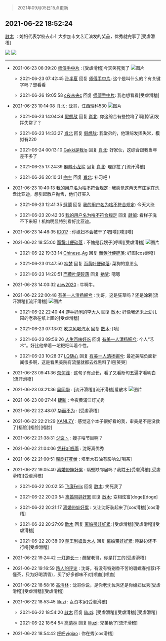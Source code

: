 > 2021年09月05日15点更新
<link rel="stylesheet" href="https://cdn.jsdelivr.net/gh/taotie6/sampleJSON@main/css/photo_show.css">


 ## 2021-06-22 18:52:24 

 [㪚木](https://www.coolapk.com/feed/27938699?shareKey=NTMxYmJlOTU0MTI4NjEzMTc4MTg~) ：媳妇代表学校去市亻大参加市文艺汇演发的奖品，优秀就完事了[受虐滑稽] 

<div class="album">
<img class="img-item" src="https://image.coolapk.com/feed/2021/0622/18/1081091_90fad28d_9141_4743@2495x3323.jpeg" />
<img class="img-item" src="https://image.coolapk.com/feed/2021/0622/18/1081091_e529c490_9141_4746@3000x2248.jpeg" />
</div>

 ------- 

- 2021-06-23 06:39:20 [师傅手中片](uid=1467971) : [受虐滑稽]今天笑死我了 ![图片](https://image.coolapk.com/feed/2021/0623/06/1467971_4b028da1_1559_0317@1080x2340.jpeg)

    - 2021-06-23 07:42:45 [孙半夏](uid=1851173) 回复 [师傅手中片](uid=1467971): 这个是叫什么的？有关键字吗？想看看 

    - 2021-06-26 19:05:58 [c夜未央c](uid=2817903) 回复 [师傅手中片](uid=1467971): 我也想看看[受虐滑稽] 

- 2021-06-23 10:14:08 [肖北](uid=1156293) : 沈哥，江西理科530 ![图片](https://image.coolapk.com/feed/2021/0623/10/1156293_cd8feca9_4447_0729@1077x2031.jpeg)

    - 2021-06-23 14:04:34 [假想敌](uid=799811) 回复 [肖北](uid=1156293): 你这综合有些拉垮了啊[惊讶]发挥失常了？ 

    - 2021-06-23 14:33:27 [肖北](uid=1156293) 回复 [假想敌](uid=799811): 我堂弟的，他理综发挥失常，模拟有220 

    - 2021-06-24 00:13:10 [Gakki是我lp](uid=1093363) 回复 [肖北](uid=1156293): 好家伙，这综合跟我当年差不多了 

    - 2021-06-25 17:24:39 [麻辣小龙鲨](uid=2393682) 回复 [肖北](uid=1156293): 理综拉了[流汗滑稽] 

    - 2021-06-26 20:10:31 [吻主](uid=2819416) 回复 [肖北](uid=1156293): 补习吧！ 

- 2021-06-23 10:40:13 [我的用户名为啥不符合规定](uid=1114002) : 我感觉这两天有庄家在洗盘比亚迪，想引起散户抛售，他们好买入 

    - 2021-06-23 12:41:35 [肆鬮](uid=1256668) 回复 [我的用户名为啥不符合规定](uid=1114002): 今天大涨 

    - 2021-06-23 20:42:36 [我的用户名为啥不符合规定](uid=1114002) 回复 [肆鬮](uid=1256668): 看样子洗不下来呀！机构明显特别看好比亚迪。 

- 2021-06-23 14:46:35 [ID017](uid=3911910) : 你媳妇不会被干了吧[噗][噗][噗] 

- 2021-06-22 18:55:00 [而黄叶便碎落](uid=2845514) : 不愧是我嫂子[哼唧][受虐滑稽] ![图片](https://image.coolapk.com/feed/2021/0622/18/2845514_9299_7457@360x352.gif)

    - 2021-06-22 19:33:14 [Chinese_Ag](uid=1595459) 回复 [而黄叶便碎落](uid=2845514): 好图[cos滑稽] 

    - 2021-06-23 01:47:50 [衲梦](uid=2477427) 回复 [而黄叶便碎落](uid=2845514): 菜狗的意思么 

    - 2021-06-23 14:20:51 [而黄叶便碎落](uid=2845514) 回复 [衲梦](uid=2477427): 嗯嗯 

- 2021-06-23 14:00:32 [acw2020](uid=6251124) : 牛啊牛。 

- 2021-06-22 22:00:48 [有美一人清扬婉兮](uid=1179818) : 沈哥，这是狂草吗？还是涂鸦[流汗滑稽][流汗滑稽] ![图片](https://image.coolapk.com/feed/2021/0622/22/1179818_05f60d7f_0447_2865@1080x2400.jpeg)

    - 2021-06-22 22:40:44 [游手好闲的李大人](uid=1704844) 回复 [㪚木](uid=1081091): 好像我还未上幼儿园的老弟在纸上画的[受虐滑稽] 

    - 2021-06-23 07:13:02 [吹凉风喝汽水](uid=1078141) 回复 [㪚木](uid=1081091): [喷] 

    - 2021-06-23 09:56:26 [人生百味好吃](uid=1299034) 回复 [有美一人清扬婉兮](uid=1179818): 个人“艺术”。好比他举着一坨粑粑叫着个性。 

    - 2021-06-23 10:28:37 [LQ随心](uid=1002360) 回复 [有美一人清扬婉兮](uid=1179818): 最近美院负面新闻很多啊，这是看黑美院有流量就都去找黑料了吧[笑哭] 

- 2021-06-23 09:41:36 [奈何浅](uid=1884562) : 这句子有点长，看了又看断句五遍才看明白[流汗滑稽] 

- 2021-06-23 03:21:36 [吴同學](uid=1320218) : [流汗滑稽][流汗滑稽]爱散木 ![图片](https://image.coolapk.com/feed/2021/0623/03/1320218_89866de5_9694_0086@1080x2340.png)

- 2021-06-23 00:27:44 [肆鬮](uid=1256668) : 今夜黄浦江灯光秀 

- 2021-06-22 22:48:07 [华而不为](uid=1212555) : [受虐滑稽] 

- 2021-06-22 22:21:29 [XANLZY](uid=2877887) : 感觉这个本子很好看的我，审美是不是没救了[捂脸][捂脸][捂脸] 

- 2021-06-22 21:38:31 [ジ衮丶](uid=494451) : 嫂子啥节目啊？ 

- 2021-06-22 21:04:06 [凭轩听楓雨](uid=2549443) : 沈哥真优秀 

- 2021-06-22 21:00:51 [腐剧打死给](uid=1391153) : 塔里木石油有影响么[喝茶] 

- 2021-06-22 19:05:40 [离婚带娃好累](uid=8385282) : 隔壁缺邻居吗？我姓王[受虐滑稽][受虐滑稽][受虐滑稽] 

    - 2021-06-22 20:02:55 [飞廉Felix](uid=900024) 回复 [㪚木](uid=1081091): 笑死我了 

    - 2021-06-22 20:20:54 [离婚带娃好累](uid=8385282) 回复 [㪚木](uid=1081091): 变相炫富[doge][doge] 

    - 2021-06-22 20:21:17 [离婚带娃好累](uid=8385282) : 又让沈哥装起来了[cos滑稽][cos滑稽] 

    - 2021-06-22 20:27:09 [㪚木](uid=1081091) 回复 [离婚带娃好累](uid=8385282): [受虐滑稽][受虐滑稽][受虐滑稽] 

    - 2021-06-22 20:38:09 [萌王利姆鲁大人](uid=4048495) 回复 [离婚带娃好累](uid=8385282): 睡路边还不行吗[受虐滑稽] 

- 2021-06-22 19:24:42 [一灯道长一](uid=2901910) : 醒醒老哥，你是打工的[受虐滑稽] 

- 2021-06-22 19:16:59 [路人的评论](uid=3432886) : 沈哥，有没有特别香不苦的碧螺春推荐(不懂茶，只为好喝清香)，买了好多都味不对[喷血][喷血] 

- 2021-06-22 18:58:16 [高清林](uid=8114305) : 沈哥你说，是你老沈优秀还是你媳妇优秀[受虐滑稽][受虐滑稽][受虐滑稽] 

- 2021-06-22 18:53:45 [liluzi](uid=3499639) : 女资本家[受虐滑稽] 

    - 2021-06-22 18:54:20 [㪚木](uid=1081091) 回复 [liluzi](uid=3499639): [受虐滑稽][受虐滑稽][受虐滑稽] 

    - 2021-06-22 18:54:54 [高清林](uid=8114305) 回复 [liluzi](uid=3499639): 兄弟绝了[流汗滑稽] 

- 2021-06-22 18:54:42 [呼呼yigiao](uid=3884903) : 你在秀[cos滑稽] 

